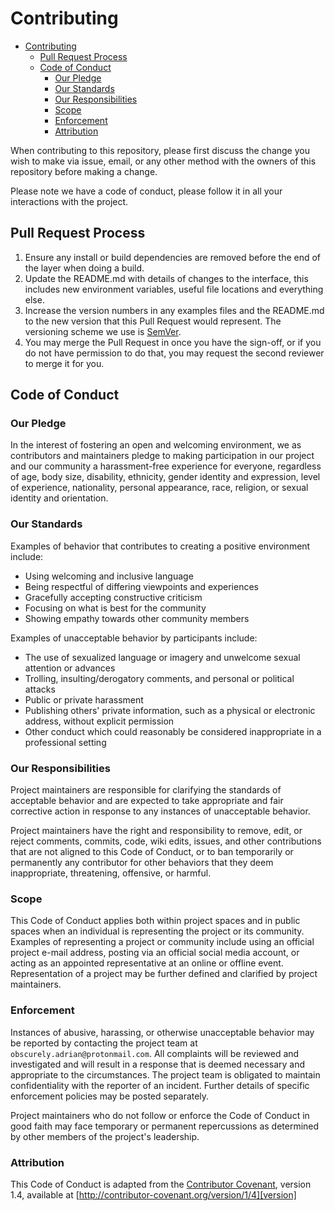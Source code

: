 # Contributing

<!--toc:start-->

- [Contributing](#contributing)
  - [Pull Request Process](#pull-request-process)
  - [Code of Conduct](#code-of-conduct)
    - [Our Pledge](#our-pledge)
    - [Our Standards](#our-standards)
    - [Our Responsibilities](#our-responsibilities)
    - [Scope](#scope)
    - [Enforcement](#enforcement)
    - [Attribution](#attribution)

<!--toc:end-->

When contributing to this repository, please first discuss the change you wish
to make via issue, email, or any other method with the owners of this repository
before making a change.

Please note we have a code of conduct, please follow it in all your interactions
with the project.

## Pull Request Process

1. Ensure any install or build dependencies are removed before the end of the
   layer when doing a build.
1. Update the README.md with details of changes to the interface, this includes
   new environment variables, useful file locations and everything else.
1. Increase the version numbers in any examples files and the README.md to the
   new version that this Pull Request would represent. The versioning scheme we
   use is [SemVer](http://semver.org/).
1. You may merge the Pull Request in once you have the sign-off, or if you do
   not have permission to do that, you may request the second reviewer to merge
   it for you.

## Code of Conduct

### Our Pledge

In the interest of fostering an open and welcoming environment, we as
contributors and maintainers pledge to making participation in our project and
our community a harassment-free experience for everyone, regardless of age, body
size, disability, ethnicity, gender identity and expression, level of
experience, nationality, personal appearance, race, religion, or sexual identity
and orientation.

### Our Standards

Examples of behavior that contributes to creating a positive environment
include:

- Using welcoming and inclusive language
- Being respectful of differing viewpoints and experiences
- Gracefully accepting constructive criticism
- Focusing on what is best for the community
- Showing empathy towards other community members

Examples of unacceptable behavior by participants include:

- The use of sexualized language or imagery and unwelcome sexual attention or
  advances
- Trolling, insulting/derogatory comments, and personal or political attacks
- Public or private harassment
- Publishing others' private information, such as a physical or electronic
  address, without explicit permission
- Other conduct which could reasonably be considered inappropriate in a
  professional setting

### Our Responsibilities

Project maintainers are responsible for clarifying the standards of acceptable
behavior and are expected to take appropriate and fair corrective action in
response to any instances of unacceptable behavior.

Project maintainers have the right and responsibility to remove, edit, or reject
comments, commits, code, wiki edits, issues, and other contributions that are
not aligned to this Code of Conduct, or to ban temporarily or permanently any
contributor for other behaviors that they deem inappropriate, threatening,
offensive, or harmful.

### Scope

This Code of Conduct applies both within project spaces and in public spaces
when an individual is representing the project or its community. Examples of
representing a project or community include using an official project e-mail
address, posting via an official social media account, or acting as an appointed
representative at an online or offline event. Representation of a project may be
further defined and clarified by project maintainers.

### Enforcement

Instances of abusive, harassing, or otherwise unacceptable behavior may be
reported by contacting the project team at `obscurely.adrian@protonmail.com`.
All complaints will be reviewed and investigated and will result in a response
that is deemed necessary and appropriate to the circumstances. The project team
is obligated to maintain confidentiality with the reporter of an incident.
Further details of specific enforcement policies may be posted separately.

Project maintainers who do not follow or enforce the Code of Conduct in good
faith may face temporary or permanent repercussions as determined by other
members of the project's leadership.

### Attribution

This Code of Conduct is adapted from the [Contributor Covenant][homepage],
version 1.4, available at [http://contributor-covenant.org/version/1/4][version]

[homepage]: http://contributor-covenant.org
[version]: http://contributor-covenant.org/version/1/4/
